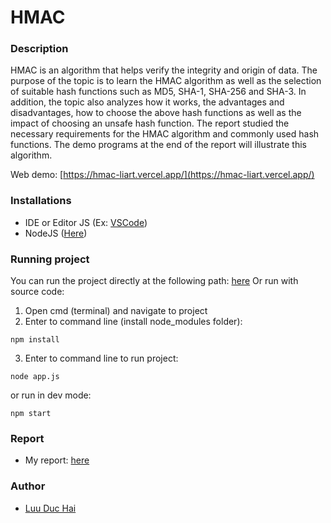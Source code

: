 # HMAC

### Description
HMAC is an algorithm that helps verify the integrity and origin of data. The purpose of the topic is to learn the HMAC algorithm as well as the
selection of suitable hash functions such as MD5, SHA-1, SHA-256 and SHA-3. In
addition, the topic also analyzes how it works, the advantages and disadvantages, how
to choose the above hash functions as well as the impact of choosing an unsafe hash
function.
The report studied the necessary requirements for the HMAC algorithm and
commonly used hash functions. The demo programs at the end of the report will
illustrate this algorithm.

Web demo: [https://hmac-liart.vercel.app/](https://hmac-liart.vercel.app/)

### Installations
- IDE or Editor JS (Ex: [VSCode](https://code.visualstudio.com/download))
- NodeJS ([Here](https://nodejs.org/en))

### Running project
You can run the project directly at the following path: [here](https://hmac-liart.vercel.app/)
Or run with source code:
1. Open cmd (terminal) and navigate to project
2. Enter to command line (install node_modules folder):
```
npm install
```
3. Enter to command line to run project: 
```
node app.js
```
or run in dev mode:
```
npm start
```

### Report
- My report: [here](https://drive.google.com/file/d/1xkTU0yFvnOcOldg4nzLRwQJDyvLU_GxX/view?usp=sharing)

### Author
- [Luu Duc Hai](mailto:luuduchai.nt@gmail.com)
